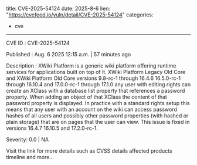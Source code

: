  
title: CVE-2025-54124
date: 2025-8-6
lien: "https://cvefeed.io/vuln/detail/CVE-2025-54124"
categories:
  - cve
---

CVE ID : CVE-2025-54124

Published :  Aug. 6
2025
12:15 a.m. | 57 minutes ago

Description : XWiki Platform is a generic wiki platform offering runtime services for applications built on top of it. XWiki Platform Legacy Old Core and XWiki Platform Old Core versions 9.8-rc-1 through 16.4.6
16.5.0-rc-1 through 16.10.4
and 17.0.0-rc-1 through 17.1.0
any user with editing rights can create an XClass with a database list property that references a password property. When adding an object of that XClass
the content of that password property is displayed. In practice
with a standard rights setup
this means that any user with an account on the wiki can access password hashes of all users
and possibly other password properties (with hashed or plain storage) that are on pages that the user can view. This issue is fixed in versions 16.4.7
16.10.5 and 17.2.0-rc-1.

Severity: 0.0 | NA

Visit the link for more details
such as CVSS details
affected products
timeline
and more...
